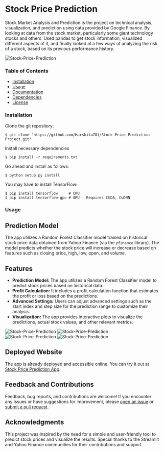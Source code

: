 # Stock Price Prediction
Stock Market Analysis and Prediction is the project on technical analysis, visualization, and prediction using data provided by Google Finance. 
By looking at data from the stock market, particularly some giant technology stocks and others. Used pandas to get stock information,
visualized different aspects of it, and finally looked at a few ways of analyzing the risk of a stock, based on its previous performance history. 

![Stock-Price-Prediction](https://github.com/Harshita781/Stock-Price-Prediction-Project/blob/main/Images/1.png)
### Table of Contents
* [Installation](#installation)
* [Usage](#usage)
* [Documentation](#documentation)
* [Dependencies](#dependencies)
* [License](#license)

### Installation
Clone the git repository:
```console
$ git clone "https://github.com/Harshita781/Stock-Price-Prediction-Project.git"
```

Install necessary dependencies
```console
$ pip install -r requirements.txt
```

Go ahead and install as follows:
```console
$ python setup.py install
```

You may have to install TensorFlow:
```console
$ pip install tensorflow     # CPU
$ pip install tensorflow-gpu # GPU - Requires CUDA, CuDNN
```

### Usage
## Prediction Model

The app utilizes a Random Forest Classifier model trained on historical stock price data obtained from Yahoo Finance (via the `yfinance` library). The model predicts whether the stock price will increase or decrease based on features such as closing price, high, low, open, and volume.

## Features

- **Prediction Model:** The app utilizes a Random Forest Classifier model to predict stock prices based on historical data.
- **Profit Calculation:** It includes a profit calculation function that estimates the profit or loss based on the predictions.
- **Advanced Settings:** Users can adjust advanced settings such as the start index and step size for the prediction range to customize their analysis.
- **Visualization:** The app provides interactive plots to visualize the predictions, actual stock values, and other relevant metrics.

![Stock-Price-Prediction](https://github.com/Harshita781/Stock-Price-Prediction-Project/blob/main/Images/2.png)
![Stock-Price-Prediction](https://github.com/Harshita781/Stock-Price-Prediction-Project/blob/main/Images/3.png)
![Stock-Price-Prediction](https://github.com/Harshita781/Stock-Price-Prediction-Project/blob/main/Images/4.png)
![Stock-Price-Prediction](https://github.com/Harshita781/Stock-Price-Prediction-Project/blob/main/Images/5.png)

## Deployed Website

The app is already deployed and accessible online. You can try it out at [Stock Price Prediction App](https://stock-price-prediction-by-harsh-ita.streamlit.app/).

## Feedback and Contributions

Feedback, bug reports, and contributions are welcome! If you encounter any issues or have suggestions for improvement, please [open an issue](https://github.com/Harshita781/Stock-Price-Prediction-Project/issues) or [submit a pull request](https://github.com/Harshita781/Stock-Price-Prediction-Project/pulls).

## Acknowledgments

This project was inspired by the need for a simple and user-friendly tool to predict stock prices and visualize the results. Special thanks to the Streamlit and Yahoo Finance communities for their contributions and support.





